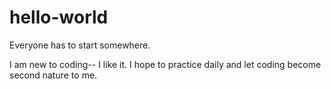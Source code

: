 # hello-world
Everyone has to start somewhere.

I am new to coding-- I like it. I hope to practice daily and let coding become second nature to me.
